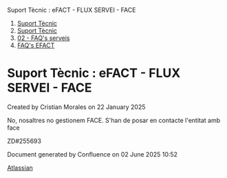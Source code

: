 Suport Tècnic : eFACT - FLUX SERVEI - FACE  

1.  [Suport Tècnic](index.md)
2.  [Suport Tècnic](13893782.md)
3.  [02 - FAQ's serveis](26313393.md)
4.  [FAQ's EFACT](30867754.md)

Suport Tècnic : eFACT - FLUX SERVEI - FACE
==========================================

Created by Cristian Morales on 22 January 2025

No, nosaltres no gestionem FACE. S'han de posar en contacte l'entitat amb face

ZD#255693

  

  

Document generated by Confluence on 02 June 2025 10:52

[Atlassian](http://www.atlassian.com/)